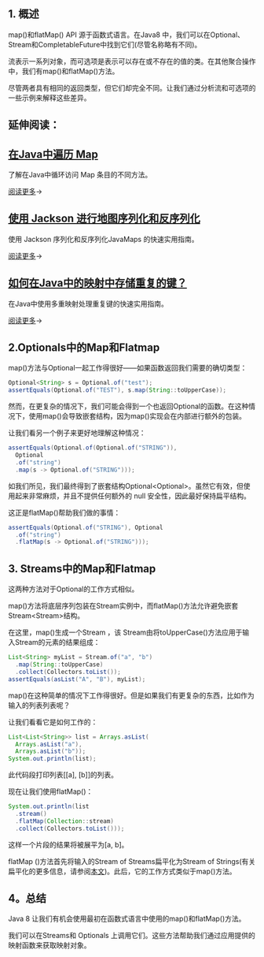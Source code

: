 ## 1. 概述

map()和flatMap() API 源于函数式语言。在Java8 中，我们可以在Optional、Stream和CompletableFuture中找到它们(尽管名称略有不同)。

流表示一系列对象，而可选项是表示可以存在或不存在的值的类。在其他聚合操作中，我们有map()和flatMap()方法。

尽管两者具有相同的返回类型，但它们却完全不同。让我们通过分析流和可选项的一些示例来解释这些差异。

## 延伸阅读：

## [在Java中遍历 Map](https://www.baeldung.com/java-iterate-map)

了解在Java中循环访问 Map 条目的不同方法。

[阅读更多](https://www.baeldung.com/java-iterate-map)→

## [使用 Jackson 进行地图序列化和反序列化](https://www.baeldung.com/jackson-map)

使用 Jackson 序列化和反序列化JavaMaps 的快速实用指南。

[阅读更多](https://www.baeldung.com/jackson-map)→

## [如何在Java中的映射中存储重复的键？](https://www.baeldung.com/java-map-duplicate-keys)

在Java中使用多重映射处理重复键的快速实用指南。

[阅读更多](https://www.baeldung.com/java-map-duplicate-keys)→

## 2.Optionals中的Map和Flatmap

map()方法与Optional一起工作得很好——如果函数返回我们需要的确切类型：

```java
Optional<String> s = Optional.of("test");
assertEquals(Optional.of("TEST"), s.map(String::toUpperCase));
```

然而，在更复杂的情况下，我们可能会得到一个也返回Optional的函数。在这种情况下，使用map()会导致嵌套结构，因为map()实现会在内部进行额外的包装。

让我们看另一个例子来更好地理解这种情况：

```java
assertEquals(Optional.of(Optional.of("STRING")), 
  Optional
  .of("string")
  .map(s -> Optional.of("STRING")));
```

如我们所见，我们最终得到了嵌套结构Optional<Optional<String>>。虽然它有效，但使用起来非常麻烦，并且不提供任何额外的 null 安全性，因此最好保持扁平结构。

这正是flatMap()帮助我们做的事情：

```java
assertEquals(Optional.of("STRING"), Optional
  .of("string")
  .flatMap(s -> Optional.of("STRING")));
```

## 3. Streams中的Map和Flatmap

这两种方法对于Optional的工作方式相似。

map()方法将底层序列包装在Stream实例中，而flatMap()方法允许避免嵌套Stream<Stream<R>>结构。

在这里，map()生成一个Stream ，该 Stream由将toUpperCase()方法应用于输入Stream的元素的结果组成：

```java
List<String> myList = Stream.of("a", "b")
  .map(String::toUpperCase)
  .collect(Collectors.toList());
assertEquals(asList("A", "B"), myList);
```

map()在这种简单的情况下工作得很好。但是如果我们有更复杂的东西，比如作为输入的列表列表呢？

让我们看看它是如何工作的：

```java
List<List<String>> list = Arrays.asList(
  Arrays.asList("a"),
  Arrays.asList("b"));
System.out.println(list);
```

此代码段打印列表[[a], [b]]的列表。

现在让我们使用flatMap()：

```java
System.out.println(list
  .stream()
  .flatMap(Collection::stream)
  .collect(Collectors.toList()));
```

这样一个片段的结果将被展平为[a, b]。

flatMap ()方法首先将输入的Stream of Streams扁平化为Stream of Strings(有关扁平化的更多信息，请参阅[本文](https://www.baeldung.com/java-flatten-nested-collections))。此后，它的工作方式类似于map()方法。

## 4。总结

Java 8 让我们有机会使用最初在函数式语言中使用的map()和flatMap()方法。

我们可以在Streams和 Optionals 上调用它们。这些方法帮助我们通过应用提供的映射函数来获取映射对象。